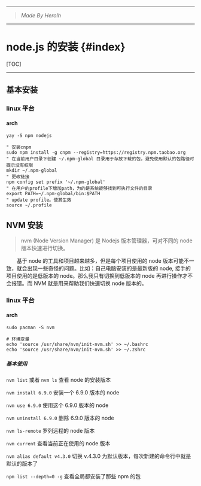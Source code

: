 ----------------------------------------------
> *Made By Herolh*
----------------------------------------------

# node.js 的安装 {#index}

[TOC]











--------------------------------------------

## 基本安装

### linux 平台

#### arch

```shell
yay -S npm nodejs
```

```shell
" 安装cnpm
sudo npm install -g cnpm --registry=https://registry.npm.taobao.org 
" 在当前用户目录下创建 ~/.npm-global 目录用于存放下载的包，避免使用默认的包路径时提示没有权限
mkdir ~/.npm-global
" 更改链接
npm config set prefix '~/.npm-global'
" 在用户的profile下增加path，为的是系统能够找到可执行文件的目录
export PATH=~/.npm-global/bin:$PATH
" update profile。使其生效
source ~/.profile
```





## NVM 安装

>  nvm (Node Version Manager) 是 Nodejs 版本管理器，可对不同的 node 版本快速进行切换。

&emsp;&emsp;基于 node 的工具和项目越来越多，但是每个项目使用的 node 版本可能不一致，就会出现一些奇怪的问题。比如：自己电脑安装的是最新版的 node, 接手的项目使用的是低版本的 node。那么我只有切换到低版本的 node 再进行操作才不会报错。而 NVM 就是用来帮助我们快速切换 node 版本的。



### linux 平台

#### arch

```shell
sudo pacman -S nvm
```

```shell
# 环境变量
echo 'source /usr/share/nvm/init-nvm.sh' >> ~/.bashrc
echo 'source /usr/share/nvm/init-nvm.sh' >> ~/.zshrc
```

##### 基本使用

`nvm list` 或者 `nvm ls` 查看 node 的安装版本

`nvm install 6.9.0` 安装一个 6.9.0 版本的 node

`nvm use 6.9.0` 使用这个 6.9.0 版本的 node

`nvm uninstall 6.9.0` 删除 6.9.0 版本的 node

`nvm ls-remote` 罗列远程的 node 版本

`nvm current` 查看当前正在使用的 node 版本

`nvm alias default v4.3.0` 切换 v.4.3.0 为默认版本，每次新建的命令行中就是默认的版本了

`npm list --depth=0 -g` 查看全局都安装了那些 npm 的包

